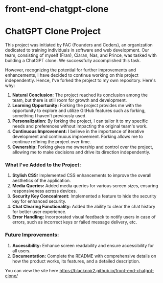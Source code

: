 # front-end-chatgpt-clone

# ChatGPT Clone Project

This project was initiated by FAC (Founders and Coders), an organization dedicated to training individuals in software and web development. Our team, consisting of myself (Fran), Ciaran, Nas, and Prince, was tasked with building a ChatGPT clone. We successfully accomplished this task.

However, recognizing the potential for further improvements and enhancements, I have decided to continue working on this project independently. Hence, I've forked the project to my own repository. Here's why:

1. **Natural Conclusion:** The project reached its conclusion among the team, but there is still room for growth and development.
2. **Learning Opportunity:** Forking the project provides me with the opportunity to explore and utilize GitHub features such as forking, something I haven't previously used.
3. **Personalization:** By forking the project, I can tailor it to my specific needs and preferences without impacting the original team's work.
4. **Continuous Improvement:** I believe in the importance of iterative development and continuous improvement. Forking allows me to continue refining the project over time.
5. **Ownership:** Forking gives me ownership and control over the project, allowing me to make decisions and drive its direction independently.


### What I've Added to the Project:

1. **Stylish CSS:** Implemented CSS enhancements to improve the overall aesthetics of the application.
2. **Media Queries:** Added media queries for various screen sizes, ensuring responsiveness across devices.
3. **Security Key Concealment:** Implemented a feature to hide the security key for enhanced security.
4. **Chat Clearing Functionality:** Added the ability to clear the chat history for better user experience.
5. **Error Handling:** Incorporated visual feedback to notify users in case of errors, such as incorrect keys or failed message delivery, etc.

### Future Improvements:

1. **Accessibility:** Enhance screen readability and ensure accessibility for all users.
2. **Documentation:** Complete the README with comprehensive details on how the product works, its features, and a detailed description.


You can view the site here
https://blacknoir2.github.io/front-end-chatgpt-clone/